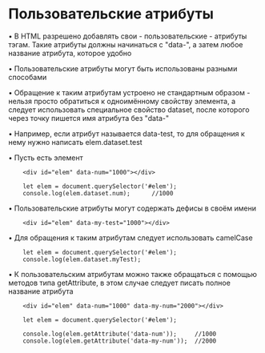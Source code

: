 # Пользовательские атрибуты

•	В HTML разрешено добавлять свои - пользовательские - атрибуты тэгам. Такие атрибуты должны начинаться с "data-", а затем любое название атрибута, которое удобно

•	Пользовательские атрибуты могут быть использованы разными способами

•	Обращение к таким атрибутам устроено не стандартным образом - нельзя просто обратиться к одноимённому свойству элемента, а следует использовать специальное свойство dataset, после которого через точку пишется имя атрибута без "data-"

•	Например, если атрибут называется data-test, то для обращения к нему нужно написать elem.dataset.test

•	Пусть есть элемент 

        <div id="elem" data-num="1000"></div>

        let elem = document.querySelector('#elem');
        console.log(elem.dataset.num); 		//1000


•	Пользовательские атрибуты могут содержать дефисы в своём имени
        
        <div id="elem" data-my-test="1000"></div>
        
•	Для обращения к таким атрибутам следует использовать camelCase

        let elem = document.querySelector('#elem');
        console.log(elem.dataset.myTest);

•	К пользовательским атрибутам можно также обращаться с помощью методов типа getAttribute, в этом случае следует писать полное название атрибута

        <div id="elem" data-num="1000" data-my-num="2000"></div>

        let elem = document.querySelector('#elem');

        console.log(elem.getAttribute('data-num'));     //1000
        console.log(elem.getAttribute('data-my-num'));  //2000
